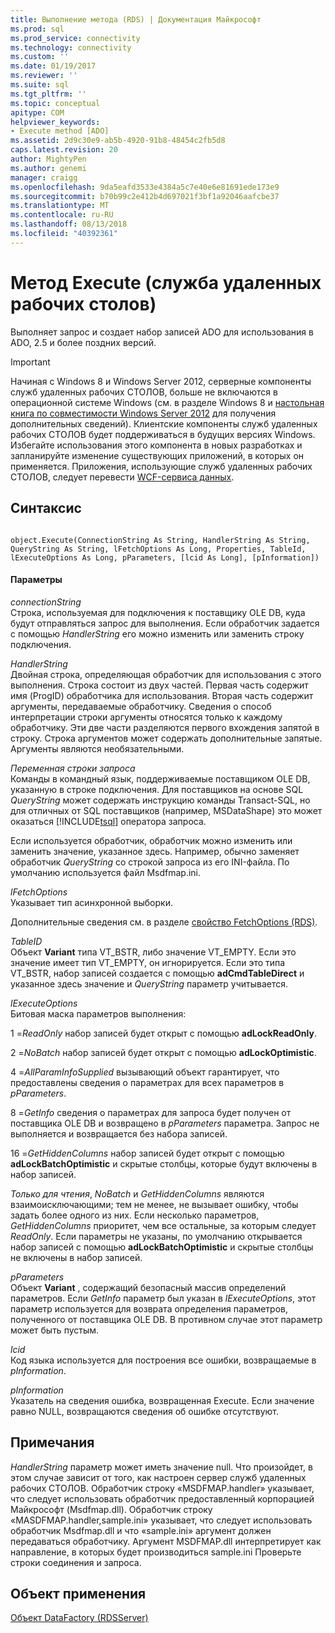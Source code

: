 ```yaml
---
title: Выполнение метода (RDS) | Документация Майкрософт
ms.prod: sql
ms.prod_service: connectivity
ms.technology: connectivity
ms.custom: ''
ms.date: 01/19/2017
ms.reviewer: ''
ms.suite: sql
ms.tgt_pltfrm: ''
ms.topic: conceptual
apitype: COM
helpviewer_keywords:
- Execute method [ADO]
ms.assetid: 2d9c30e9-ab5b-4920-91b8-48454c2fb5d8
caps.latest.revision: 20
author: MightyPen
ms.author: genemi
manager: craigg
ms.openlocfilehash: 9da5eafd3533e4384a5c7e40e6e81691ede173e9
ms.sourcegitcommit: b70b99c2e412b4d697021f3bf1a92046aafcbe37
ms.translationtype: MT
ms.contentlocale: ru-RU
ms.lasthandoff: 08/13/2018
ms.locfileid: "40392361"
---
```

# <a name="execute-method-rds"></a>Метод Execute (служба удаленных рабочих столов)
Выполняет запрос и создает набор записей ADO для использования в ADO, 2.5 и более поздних версий.  
  
> [!IMPORTANT]
>  Начиная с Windows 8 и Windows Server 2012, серверные компоненты служб удаленных рабочих СТОЛОВ, больше не включаются в операционной системе Windows (см. в разделе Windows 8 и [настольная книга по совместимости Windows Server 2012](https://www.microsoft.com/en-us/download/details.aspx?id=27416) для получения дополнительных сведений). Клиентские компоненты служб удаленных рабочих СТОЛОВ будет поддерживаться в будущих версиях Windows. Избегайте использования этого компонента в новых разработках и запланируйте изменение существующих приложений, в которых он применяется. Приложения, использующие служб удаленных рабочих СТОЛОВ, следует перевести [WCF-сервиса данных](http://go.microsoft.com/fwlink/?LinkId=199565).  
  
## <a name="syntax"></a>Синтаксис  
  
```  
  
object.Execute(ConnectionString As String, HandlerString As String, QueryString As String, lFetchOptions As Long, Properties, TableId, lExecuteOptions As Long, pParameters, [lcid As Long], [pInformation])  
```  
  
#### <a name="parameters"></a>Параметры  
 *connectionString*  
 Строка, используемая для подключения к поставщику OLE DB, куда будут отправляться запрос для выполнения. Если обработчик задается с помощью *HandlerString* его можно изменить или заменить строку подключения.  
  
 *HandlerString*  
 Двойная строка, определяющая обработчик для использования с этого выполнения. Строка состоит из двух частей. Первая часть содержит имя (ProgID) обработчика для использования. Вторая часть содержит аргументы, передаваемые обработчику. Сведения о способ интерпретации строки аргументы относятся только к каждому обработчику. Эти две части разделяются первого вхождения запятой в строку. Строка аргументов может содержать дополнительные запятые. Аргументы являются необязательными.  
  
 *Переменная строки запроса*  
 Команды в командный язык, поддерживаемые поставщиком OLE DB, указанную в строке подключения. Для поставщиков на основе SQL *QueryString* может содержать инструкцию команды Transact-SQL, но для отличных от SQL поставщиков (например, MSDataShape) это может оказаться [!INCLUDE[tsql](../../../includes/tsql-md.md)] оператора запроса.  
  
 Если используется обработчик, обработчик можно изменить или заменить значение, указанное здесь. Например, обычно заменяет обработчик *QueryString* со строкой запроса из его INI-файла. По умолчанию используется файл Msdfmap.ini.  
  
 *lFetchOptions*  
 Указывает тип асинхронной выборки.  
  
 Дополнительные сведения см. в разделе [свойство FetchOptions (RDS)](../../../ado/reference/rds-api/fetchoptions-property-rds.md).  
  
 *TableID*  
 Объект **Variant** типа VT_BSTR, либо значение VT_EMPTY. Если это значение имеет тип VT_EMPTY, он игнорируется. Если это типа VT_BSTR, набор записей создается с помощью **adCmdTableDirect** и указанное здесь значение и *QueryString* параметр учитывается.  
  
 *lExecuteOptions*  
 Битовая маска параметров выполнения:  
  
 1 =*ReadOnly* набор записей будет открыт с помощью **adLockReadOnly**.  
  
 2 =*NoBatch* набор записей будет открыт с помощью **adLockOptimistic**.  
  
 4 =*AllParamInfoSupplied* вызывающий объект гарантирует, что предоставлены сведения о параметрах для всех параметров в *pParameters*.  
  
 8 =*GetInfo* сведения о параметрах для запроса будет получен от поставщика OLE DB и возвращено в *pParameters* параметра. Запрос не выполняется и возвращается без набора записей.  
  
 16 =*GetHiddenColumns* набор записей будет открыт с помощью **adLockBatchOptimistic** и скрытые столбцы, которые будут включены в набор записей.  
  
 *Только для чтения*, *NoBatch* и *GetHiddenColumns* являются взаимоисключающими; тем не менее, не вызывает ошибку, чтобы задать более одного из них. Если несколько параметров, *GetHiddenColumns* приоритет, чем все остальные, за которым следует *ReadOnly*. Если параметры не указаны, по умолчанию открывается набор записей с помощью **adLockBatchOptimistic** и скрытые столбцы не включены в набор записей.  
  
 *pParameters*  
 Объект **Variant** , содержащий безопасный массив определений параметров. Если *GetInfo* параметр был указан в *lExecuteOptions*, этот параметр используется для возврата определения параметров, полученного от поставщика OLE DB. В противном случае этот параметр может быть пустым.  
  
 *lcid*  
 Код языка используется для построения все ошибки, возвращаемые в *pInformation*.  
  
 *pInformation*  
 Указатель на сведения ошибка, возвращенная Execute. Если значение равно NULL, возвращаются сведения об ошибке отсутствуют.  
  
## <a name="remarks"></a>Примечания  
 *HandlerString* параметр может иметь значение null. Что произойдет, в этом случае зависит от того, как настроен сервер служб удаленных рабочих СТОЛОВ. Обработчик строку «MSDFMAP.handler» указывает, что следует использовать обработчик предоставленный корпорацией Майкрософт (Msdfmap.dll). Обработчик строку «MASDFMAP.handler,sample.ini» указывает, что следует использовать обработчик Msdfmap.dll и что «sample.ini» аргумент должен передаваться обработчику. Аргумент MSDFMAP.dll интерпретирует как направление, в которых будет производиться sample.ini Проверьте строки соединения и запроса.  
  
## <a name="applies-to"></a>Объект применения  
 [Объект DataFactory (RDSServer)](../../../ado/reference/rds-api/datafactory-object-rdsserver.md)


